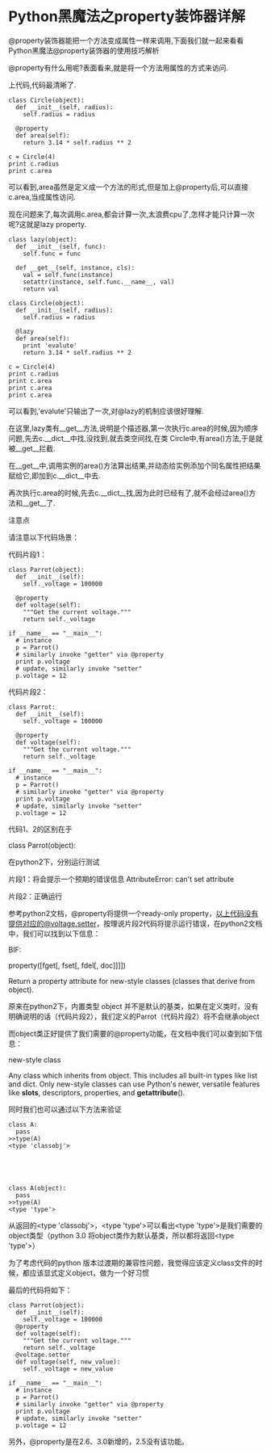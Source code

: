 # Python黑魔法之property装饰器详解

@property装饰器能把一个方法变成属性一样来调用,下面我们就一起来看看Python黑魔法@property装饰器的使用技巧解析

@property有什么用呢?表面看来,就是将一个方法用属性的方式来访问.

上代码,代码最清晰了.

    
    
    class Circle(object): 
      def __init__(self, radius): 
        self.radius = radius 
     
      @property 
      def area(self): 
        return 3.14 * self.radius ** 2 
     
    c = Circle(4) 
    print c.radius 
    print c.area

  

可以看到,area虽然是定义成一个方法的形式,但是加上@property后,可以直接c.area,当成属性访问.

现在问题来了,每次调用c.area,都会计算一次,太浪费cpu了,怎样才能只计算一次呢?这就是lazy property.

    
    
    class lazy(object): 
      def __init__(self, func): 
        self.func = func 
     
      def __get__(self, instance, cls): 
        val = self.func(instance) 
        setattr(instance, self.func.__name__, val) 
        return val 
     
    class Circle(object): 
      def __init__(self, radius): 
        self.radius = radius 
     
      @lazy 
      def area(self): 
        print 'evalute' 
        return 3.14 * self.radius ** 2 
     
    c = Circle(4) 
    print c.radius 
    print c.area 
    print c.area 
    print c.area

可以看到,'evalute'只输出了一次,对@lazy的机制应该很好理解.

在这里,lazy类有__get__方法,说明是个描述器,第一次执行c.area的时候,因为顺序问题,先去c.__dict__中找,没找到,就去类空间找,在类
Circle中,有area()方法,于是就被__get__拦截.

在__get__中,调用实例的area()方法算出结果,并动态给实例添加个同名属性把结果赋给它,即加到c.__dict__中去.

再次执行c.area的时候,先去c.__dict__找,因为此时已经有了,就不会经过area()方法和__get__了.

注意点

请注意以下代码场景：

代码片段1：

    
    
    class Parrot(object): 
      def __init__(self): 
        self._voltage = 100000 
     
      @property 
      def voltage(self): 
        """Get the current voltage.""" 
        return self._voltage 
     
    if __name__ == "__main__": 
      # instance 
      p = Parrot() 
      # similarly invoke "getter" via @property 
      print p.voltage 
      # update, similarly invoke "setter" 
      p.voltage = 12

代码片段2：

    
    
    class Parrot: 
      def __init__(self): 
        self._voltage = 100000 
     
      @property 
      def voltage(self): 
        """Get the current voltage.""" 
        return self._voltage 
     
    if __name__ == "__main__": 
      # instance 
      p = Parrot() 
      # similarly invoke "getter" via @property 
      print p.voltage 
      # update, similarly invoke "setter" 
      p.voltage = 12

代码1、2的区别在于

class Parrot(object):

在python2下，分别运行测试

片段1：将会提示一个预期的错误信息 AttributeError: can't set attribute

片段2：正确运行

参考python2文档，@property将提供一个ready-only
property，以上代码没有提供对应的@voltage.setter，按理说片段2代码将提示运行错误，在python2文档中，我们可以找到以下信息：

BIF:

property([fget[, fset[, fdel[, doc]]]])

Return a property attribute for new-style classes (classes that derive from
object).

原来在python2下，内置类型 object
并不是默认的基类，如果在定义类时，没有明确说明的话（代码片段2），我们定义的Parrot（代码片段2）将不会继承object

而object类正好提供了我们需要的@property功能，在文档中我们可以查到如下信息：

new-style class

Any class which inherits from object. This includes all built-in types like
list and dict. Only new-style classes can use Python's newer, versatile
features like __slots__, descriptors, properties, and __getattribute__().

  

同时我们也可以通过以下方法来验证

    
    
    class A: 
      pass 
    >>type(A) 
    <type 'classobj'>

  

    
    
    class A(object): 
      pass 
    >>type(A) 
    <type 'type'>

从返回的<type 'classobj'>，<type 'type'>可以看出<type 'type'>是我们需要的object类型（python 3.0
将object类作为默认基类，所以都将返回<type 'type'>）

为了考虑代码的python 版本过渡期的兼容性问题，我觉得应该定义class文件的时候，都应该显式定义object，做为一个好习惯

最后的代码将如下：

    
    
    class Parrot(object): 
      def __init__(self): 
        self._voltage = 100000 
      @property 
      def voltage(self): 
        """Get the current voltage.""" 
        return self._voltage 
      @voltage.setter 
      def voltage(self, new_value): 
        self._voltage = new_value 
     
    if __name__ == "__main__": 
      # instance 
      p = Parrot() 
      # similarly invoke "getter" via @property 
      print p.voltage 
      # update, similarly invoke "setter" 
      p.voltage = 12

  

另外，@property是在2.6、3.0新增的，2.5没有该功能。

  


